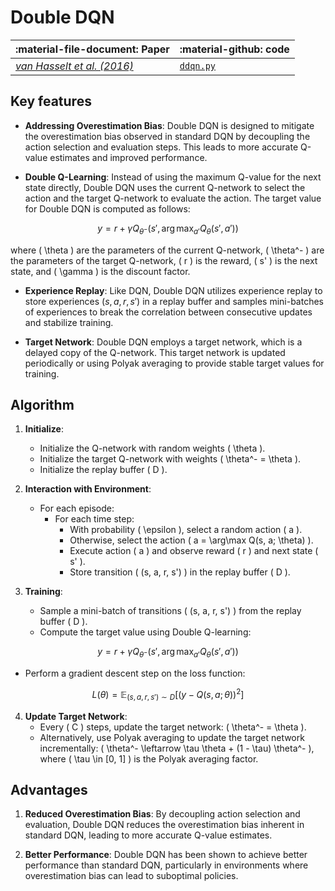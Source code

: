 # Double DQN

| :material-file-document: Paper      |:material-github: code |
| ----------- | ----------- |
|*[van Hasselt et al. (2016)](https://arxiv.org/abs/1509.06461)*| [`ddqn.py`](https://github.com/EdanToledo/Stoix/blob/main/stoix/systems/q_learning/ff_ddqn.py) |

## Key features

* **Addressing Overestimation Bias**: Double DQN is designed to mitigate the overestimation bias observed in standard DQN by decoupling the action selection and evaluation steps. This leads to more accurate Q-value estimates and improved performance.

* **Double Q-Learning**: Instead of using the maximum Q-value for the next state directly, Double DQN uses the current Q-network to select the action and the target Q-network to evaluate the action. The target value for Double DQN is computed as follows:

$$
    y = r + \gamma Q_{\theta^-}(s', \arg\max_{a'} Q_{\theta}(s', a'))
$$

where \( \theta \) are the parameters of the current Q-network, \( \theta^- \) are the parameters of the target Q-network, \( r \) is the reward, \( s' \) is the next state, and \( \gamma \) is the discount factor.

* **Experience Replay**: Like DQN, Double DQN utilizes experience replay to store experiences $(s, a, r, s')$ in a replay buffer and samples mini-batches of experiences to break the correlation between consecutive updates and stabilize training.

* **Target Network**: Double DQN employs a target network, which is a delayed copy of the Q-network. This target network is updated periodically or using Polyak averaging to provide stable target values for training.

## Algorithm

1. **Initialize**:
    - Initialize the Q-network with random weights \( \theta \).
    - Initialize the target Q-network with weights \( \theta^- = \theta \).
    - Initialize the replay buffer \( D \).

2. **Interaction with Environment**:
    - For each episode:
        - For each time step:
            - With probability \( \epsilon \), select a random action \( a \).
            - Otherwise, select the action \( a = \arg\max Q(s, a; \theta) \).
            - Execute action \( a \) and observe reward \( r \) and next state \( s' \).
            - Store transition \( (s, a, r, s') \) in the replay buffer \( D \).

3. **Training**:
    - Sample a mini-batch of transitions \( (s, a, r, s') \) from the replay buffer \( D \).
    - Compute the target value using Double Q-learning:

$$
    y = r + \gamma Q_{\theta^-}(s', \arg\max_{a'} Q_{\theta}(s', a'))
$$

- Perform a gradient descent step on the loss function:

$$
    L(\theta) = \mathbb{E}_{(s, a, r, s') \sim D} \left[ \left( y - Q(s, a; \theta) \right)^2 \right]
$$

4. **Update Target Network**:
    - Every \( C \) steps, update the target network: \( \theta^- = \theta \).
    - Alternatively, use Polyak averaging to update the target network incrementally: \( \theta^- \leftarrow \tau \theta + (1 - \tau) \theta^- \), where \( \tau \in [0, 1] \) is the Polyak averaging factor.

## Advantages
1. **Reduced Overestimation Bias**: By decoupling action selection and evaluation, Double DQN reduces the overestimation bias inherent in standard DQN, leading to more accurate Q-value estimates.

2. **Better Performance**: Double DQN has been shown to achieve better performance than standard DQN, particularly in environments where overestimation bias can lead to suboptimal policies.
